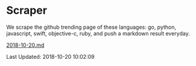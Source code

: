 # Scraper

We scrape the github trending page of these languages: go, python, javascript, swift, objective-c, ruby, and push a markdown result everyday.

[2018-10-20.md](https://github.com/henson/Scraper/blob/master/2018-10-20.md)

Last Updated: 2018-10-20 10:02:09